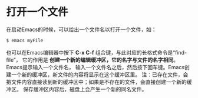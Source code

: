 打开一个文件
========================================
在启动Emacs的时候，可以给出一个文件名以打开一个文件，如：
```powershell
$ emacs myFile
```
也可以在Emacs编辑器中按下 **C-x C-f** 组合键，与此对应的长格式命令是“find-file”，
它的作用是 **创建一个新的编辑缓冲区，它的名字与文件的名字相同**。Emacs提示输入一个文件名，
输入一个文件名之后，然后按下回车键。Emacs创建一个新的缓冲区，新文件的内容将显示在这个缓冲区里。
注：已存在文件，会把文件内容直接读到新的缓冲区中；如果是不存在的文件，会直接创建一个新的缓冲区。
保存缓冲区内容后，磁盘上会产生一个新的同名文件。
